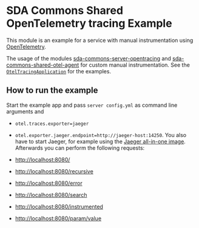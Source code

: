 # SDA Commons Shared OpenTelemetry tracing Example

This module is an example for a service with manual instrumentation using [OpenTelemetry](https://opentelemetry.io/).

The usage of the modules [sda-commons-server-opentracing](../sda-commons-server-opentracing/README.md) and [sda-commons-shared-otel-agent](../sda-commons-shared-otel-agent/README.md) for custom manual instrumentation.
See the [`OtelTracingApplication`](./src/main/java/org/sdase/shared/otel/tracing/example/OtelTracingApplication.java) for the examples.

## How to run the example

Start the example app and pass `server config.yml` as command line arguments and 
- `otel.traces.exporter=jaeger`
- `otel.exporter.jaeger.endpoint=http://jaeger-host:14250`.
You also have to start Jaeger, for example using the [Jaeger all-in-one image](https://hub.docker.com/r/jaegertracing/all-in-one).
Afterwards you can perform the following requests:

- [http://localhost:8080/](http://localhost:8080/)
- [http://localhost:8080/recursive](http://localhost:8080/recursive)
- [http://localhost:8080/error](http://localhost:8080/error)
- [http://localhost:8080/search](http://localhost:8080/search)
- [http://localhost:8080/instrumented](http://localhost:8080/instrumented)
- [http://localhost:8080/param/value](http://localhost:8080/param/value)